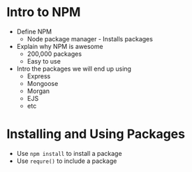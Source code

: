 # Intro to NPM

* Define NPM
    * Node package manager - Installs packages
* Explain why NPM is awesome
    * 200,000 packages
    * Easy to use
* Intro the packages we will end up using
    * Express
    * Mongoose
    * Morgan
    * EJS
    * etc

# Installing and Using Packages

* Use `npm install` to install a package
* Use `requre()` to include a package